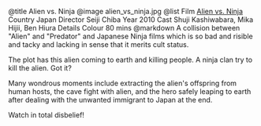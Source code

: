 @title		Alien vs. Ninja
@image		alien_vs_ninja.jpg
@list
Film		[Alien vs. Ninja](https://www.imdb.com/title/tt1592503/)
Country		Japan
Director		Seiji Chiba
Year		2010
Cast		Shuji Kashiwabara, Mika Hijii, Ben Hiura
Details		Colour 80 mins
@markdown
A collision between "Alien" and "Predator" and
Japanese Ninja films which is
so bad and risible and tacky and lacking in sense that it merits
cult status.

The plot has this alien coming to earth and killing people.
A ninja clan try to kill the alien. Got it?

Many wondrous moments include extracting the alien's offspring
from human hosts, the cave fight with alien, and the hero
safely leaping to earth after dealing with the unwanted
immigrant to Japan at the end.

Watch in total disbelief!

